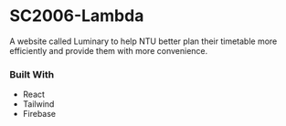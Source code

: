 
<!-- ABOUT THE PROJECT -->
# SC2006-Lambda 

A website called Luminary to help NTU better plan their timetable more efficiently and provide them with more convenience.


### Built With

* React
* Tailwind
* Firebase


